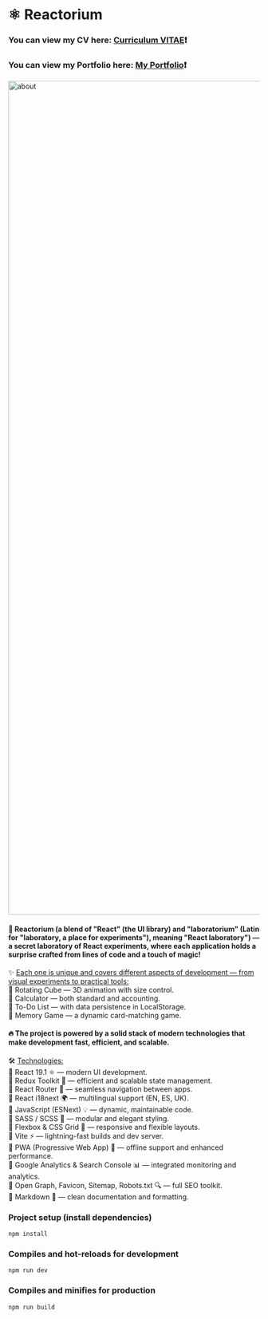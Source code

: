 # ⚛️ Reactorium #
### You can view my CV here: [Curriculum VITAE](https://zorger27.github.io)❗️ ###
### You can view my Portfolio here: [My Portfolio](https://Zorin.Expert)❗️ ###

<img width="1672" alt="about" src="https://github.com/user-attachments/assets/983f56c6-3d3d-4075-9f2f-dbd6265da37f" />

#### 🚀 Reactorium (a blend of "React" (the UI library) and "laboratorium" (Latin for "laboratory, a place for experiments"), meaning "React laboratory") — a secret laboratory of React experiments, where each application holds a surprise crafted from lines of code and a touch of magic! ####

✨️ <ins>Each one is unique and covers different aspects of development — from visual experiments to practical tools:</ins><br>
🧊 Rotating Cube — 3D animation with size control.<br>
🧮 Calculator — both standard and accounting.<br>
📝 To-Do List — with data persistence in LocalStorage.<br>
🎲 Memory Game — a dynamic card-matching game.

#### 🔥 The project is powered by a solid stack of modern technologies that make development fast, efficient, and scalable. ####

🛠️ <ins>Technologies:</ins><br>
🔹 React 19.1 ⚛️ — modern UI development.<br>
🔹 Redux Toolkit 🎯 — efficient and scalable state management.<br>
🔹 React Router 🧭 — seamless navigation between apps.<br>
🔹 React i18next 🌍 — multilingual support (EN, ES, UK).<br>
🔹 JavaScript (ESNext) 💡 — dynamic, maintainable code.<br>
🔹 SASS / SCSS 🎨 — modular and elegant styling.<br>
🔹 Flexbox & CSS Grid 🧩 — responsive and flexible layouts.<br>
🔸 Vite ⚡ — lightning-fast builds and dev server.<br>
🔸 PWA (Progressive Web App) 📱 — offline support and enhanced performance.<br>
🔸 Google Analytics & Search Console 📊 — integrated monitoring and analytics.<br>
🔸 Open Graph, Favicon, Sitemap, Robots.txt 🔍 — full SEO toolkit.<br>
🔸 Markdown 📝 — clean documentation and formatting.

### Project setup (install dependencies)
```
npm install
```

### Compiles and hot-reloads for development
```
npm run dev
```

### Compiles and minifies for production
```
npm run build
```
